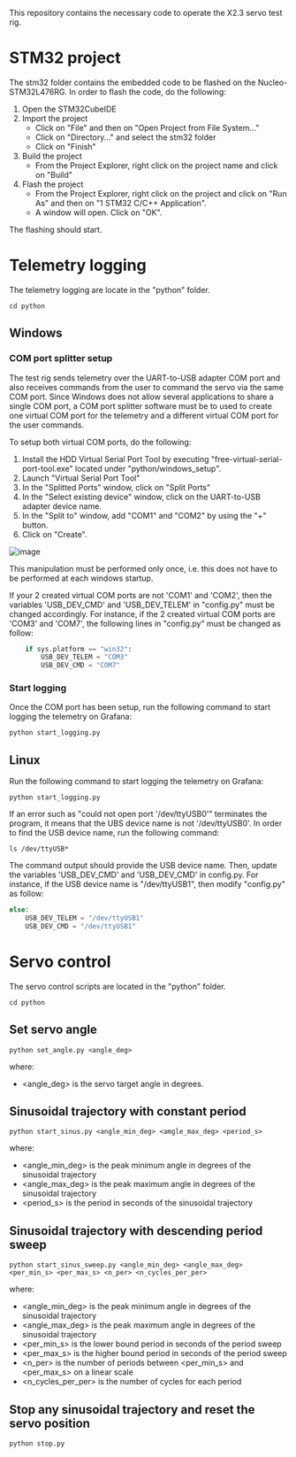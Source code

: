 This repository contains the necessary code to operate the X2.3 servo test rig.

# STM32 project
The stm32 folder contains the embedded code to be flashed on the Nucleo-STM32L476RG.
In order to flash the code, do the following:
1. Open the STM32CubeIDE
2. Import the project
   - Click on "File" and then on "Open Project from File System..."
   - Click on "Directory..." and select the stm32 folder
   - Click on "Finish"
3. Build the project
   - From the Project Explorer, right click on the project name and click on "Build"
4. Flash the project
   - From the Project Explorer, right click on the project and click on "Run As" and then on 
     "1 STM32 C/C++ Application". 
   - A window will open. Click on "OK".
       
The flashing should start.

# Telemetry logging

The telemetry logging are locate in the "python" folder.
```
cd python
```

## Windows

### COM port splitter setup

The test rig sends telemetry over the UART-to-USB adapter COM port and also receives commands 
from the user to command the servo via the same COM port. Since Windows does not allow several 
applications to share a single COM port, a COM port splitter software must be to used to create 
one virtual COM port for the telemetry and a different virtual COM port for the user commands. 

To setup both virtual COM ports, do the following:
1. Install the HDD Virtual Serial Port Tool by executing "free-virtual-serial-port-tool.exe" located under "python/windows_setup".
2. Launch "Virtual Serial Port Tool"
3. In the "Splitted Ports" window, click on "Split Ports"
4. In the "Select existing device" window, click on the UART-to-USB adapter device name.
5. In the "Split to" window, add "COM1" and "COM2" by using the "+" button.
6. Click on "Create".


![image](https://user-images.githubusercontent.com/114927032/224658344-081d514a-25de-461f-916a-3b1de6ebde2b.png)

This manipulation must be performed only once, i.e. this does not have to be performed at each windows startup.

If your 2 created virtual COM ports are not 'COM1' and 'COM2', then the 
variables 'USB_DEV_CMD' and 'USB_DEV_TELEM' in "config.py" must be changed accordingly. For instance,
if the 2 created virtual COM ports are 'COM3' and 'COM7', the following lines in "config.py" must be changed as follow:
```python
    if sys.platform == "win32":
        USB_DEV_TELEM = "COM3"
        USB_DEV_CMD = "COM7"
```
### Start logging

Once the COM port has been setup, run the following command to start logging the telemetry on Grafana:

```
python start_logging.py
```

## Linux

Run the following command to start logging the telemetry on Grafana:

```
python start_logging.py
```

If an error such as "could not open port '/dev/ttyUSB0'" terminates the program, it means that 
the UBS device name is not '/dev/ttyUSB0'. In order to find the USB device name, run the following 
command:

```
ls /dev/ttyUSB*
```

The command output should provide the USB device name. Then, update the variables 'USB_DEV_CMD'
and 'USB_DEV_CMD' in config.py. For instance, if the USB device name is "/dev/ttyUSB1", then 
modify "config.py" as follow:

```python
else:
    USB_DEV_TELEM = "/dev/ttyUSB1"
    USB_DEV_CMD = "/dev/ttyUSB1"
```

# Servo control

The servo control scripts are located in the "python" folder.

```
cd python
```

## Set servo angle

```
python set_angle.py <angle_deg>
```
where:
- <angle_deg> is the servo target angle in degrees.

## Sinusoidal trajectory with constant period 

```
python start_sinus.py <angle_min_deg> <amgle_max_deg> <period_s>
```
where:
- <angle_min_deg> is the peak minimum angle in degrees of the sinusoidal trajectory
- <angle_max_deg> is the peak maximum angle in degrees of the sinusoidal trajectory
- <period_s> is the period in seconds of the sinusoidal trajectory

## Sinusoidal trajectory with descending period sweep

```
python start_sinus_sweep.py <angle_min_deg> <angle_max_deg> <per_min_s> <per_max_s> <n_per> <n_cycles_per_per>
```
where:
- <angle_min_deg> is the peak minimum angle in degrees of the sinusoidal trajectory
- <angle_max_deg> is the peak maximum angle in degrees of the sinusoidal trajectory
- <per_min_s> is the lower bound period in seconds of the period sweep
- <per_max_s> is the higher bound period in seconds of the period sweep
- <n_per> is the number of periods between <per_min_s> and <per_max_s> on a linear scale
- <n_cycles_per_per> is the number of cycles for each period

## Stop any sinusoidal trajectory and reset the servo position

```
python stop.py
```




    
